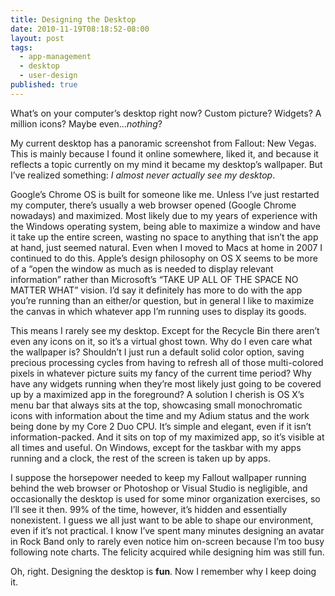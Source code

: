 ```yaml
---
title: Designing the Desktop
date: 2010-11-19T08:18:52-08:00
layout: post
tags:
  - app-management
  - desktop
  - user-design
published: true
---
```

What&#8217;s on your computer&#8217;s desktop right now? Custom picture? Widgets? A million icons? Maybe even&#8230;_nothing_?

<!--more-->

My current desktop has a panoramic screenshot from Fallout: New Vegas. This is mainly because I found it online somewhere, liked it, and because it reflects a topic currently on my mind it became my desktop&#8217;s wallpaper. But I&#8217;ve realized something: _I almost never actually see my desktop_.

Google&#8217;s Chrome OS is built for someone like me. Unless I&#8217;ve just restarted my computer, there&#8217;s usually a web browser opened (Google Chrome nowadays) and maximized. Most likely due to my years of experience with the Windows operating system, being able to maximize a window and have it take up the entire screen, wasting no space to anything that isn&#8217;t the app at hand, just seemed natural. Even when I moved to Macs at home in 2007 I continued to do this. Apple&#8217;s design philosophy on OS X seems to be more of a &#8220;open the window as much as is needed to display relevant information&#8221; rather than Microsoft&#8217;s &#8220;TAKE UP ALL OF THE SPACE NO MATTER WHAT&#8221; vision. I&#8217;d say it definitely has more to do with the app you&#8217;re running than an either/or question, but in general I like to maximize the canvas in which whatever app I&#8217;m running uses to display its goods.

This means I rarely see my desktop. Except for the Recycle Bin there aren&#8217;t even any icons on it, so it&#8217;s a virtual ghost town. Why do I even care what the wallpaper is? Shouldn&#8217;t I just run a default solid color option, saving precious processing cycles from having to refresh all of those multi-colored pixels in whatever picture suits my fancy of the current time period? Why have any widgets running when they&#8217;re most likely just going to be covered up by a maximized app in the foreground? A solution I cherish is OS X&#8217;s menu bar that always sits at the top, showcasing small monochromatic icons with information about the time and my Adium status and the work being done by my Core 2 Duo CPU. It&#8217;s simple and elegant, even if it isn&#8217;t information-packed. And it sits on top of my maximized app, so it&#8217;s visible at all times and useful. On Windows, except for the taskbar with my apps running and a clock, the rest of the screen is taken up by apps.

I suppose the horsepower needed to keep my Fallout wallpaper running behind the web browser or Photoshop or Visual Studio is negligible, and occasionally the desktop is used for some minor organization exercises, so I&#8217;ll see it then. 99% of the time, however, it&#8217;s hidden and essentially nonexistent. I guess we all just want to be able to shape our environment, even if it&#8217;s not practical. I know I&#8217;ve spent many minutes designing an avatar in Rock Band only to rarely even notice him on-screen because I&#8217;m too busy following note charts. The felicity acquired while designing him was still fun.

Oh, right. Designing the desktop is **fun**. Now I remember why I keep doing it.
